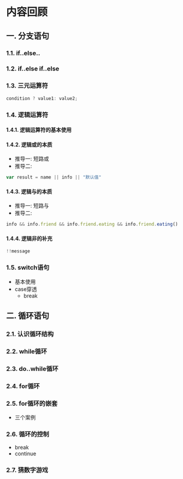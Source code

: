 # 内容回顾

## 一. 分支语句

### 1.1. if..else..



### 1.2. if..else if..else



### 1.3. 三元运算符

```js
condition ? value1: value2;
```



### 1.4. 逻辑运算符

#### 1.4.1. 逻辑运算符的基本使用



#### 1.4.2. 逻辑或的本质

* 推导一: 短路或
* 推导二: 

```js
var result = name || info || "默认值"
```





#### 1.4.3. 逻辑与的本质

* 推导一: 短路与
* 推导二: 

```js
info && info.friend && info.friend.eating && info.friend.eating()
```





#### 1.4.4. 逻辑非的补充

```js
!!message
```





### 1.5. switch语句

* 基本使用
* case穿透
  * break



## 二. 循环语句

### 2.1. 认识循环结构



### 2.2. while循环



### 2.3. do..while循环



### 2.4. for循环



### 2.5. for循环的嵌套

* 三个案例



### 2.6. 循环的控制

* break
* continue



### 2.7. 猜数字游戏













